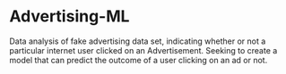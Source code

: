# Advertising-ML

Data analysis of fake advertising data set, indicating whether or not a particular internet user clicked on an Advertisement. Seeking to create a model that can predict the outcome of a user clicking on an ad or not.